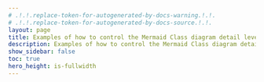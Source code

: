 ```yaml
---
# .!.!.replace-token-for-autogenerated-by-docs-warning.!.!.
# .!.!.replace-token-for-autogenerated-by-docs-source.!.!.
layout: page
title: Examples of how to control the Mermaid Class diagram detail level
description: Examples of how to control the Mermaid Class diagram detail level
show_sidebar: false
toc: true
hero_height: is-fullwidth
---
```

